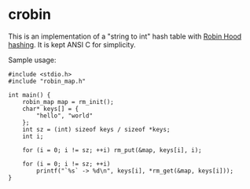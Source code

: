 # crobin

This is an implementation of a "string to int" hash table with [Robin Hood hashing](https://en.wikipedia.org/wiki/Hash_table#Robin_Hood_hashing). It is kept ANSI C for simplicity.

Sample usage:

```
#include <stdio.h>
#include "robin_map.h"

int main() {
    robin_map map = rm_init();
    char* keys[] = {
        "hello", "world"
    };
    int sz = (int) sizeof keys / sizeof *keys;
    int i;

    for (i = 0; i != sz; ++i) rm_put(&map, keys[i], i);

    for (i = 0; i != sz; ++i) 
        printf("`%s` -> %d\n", keys[i], *rm_get(&map, keys[i]));
}
```
